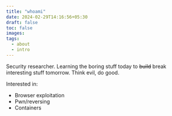```yaml
---
title: "whoami"
date: 2024-02-29T14:16:56+05:30
draft: false
toc: false
images:
tags:
  - about
  - intro 
---
```


Security researcher. Learning the boring stuff today to ~~build~~ break interesting stuff tomorrow. Think evil, do good.

Interested in:
- Browser exploitation
- Pwn/reversing
- Containers
